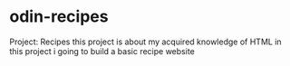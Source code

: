 # odin-recipes
Project: Recipes
this project is about my acquired knowledge of HTML
in this project i going to build a basic recipe website
